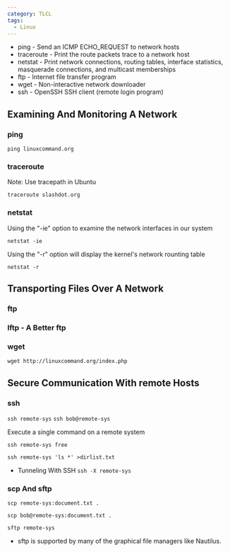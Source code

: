 ```yaml
---
category: TLCL
tags:
  - Linux
---
```


* ping - Send an ICMP ECHO_REQUEST to network hosts
* traceroute - Print the route packets trace to a network host
* netstat - Print network connections, routing tables, interface statistics, masquerade connections, and multicast memberships
* ftp - Internet file transfer program
* wget - Non-interactive network downloader
* ssh - OpenSSH SSH client (remote login program)

## Examining And Monitoring A Network

### ping
`ping linuxcommand.org`

### traceroute
Note: Use tracepath in Ubuntu

`traceroute slashdot.org`

### netstat
Using the "-ie" option to examine the network interfaces in our system

`netstat -ie`

Using the "-r" option will display the kernel's network rounting table

`netstat -r`

## Transporting Files Over A Network

### ftp

### lftp - A Better ftp

### wget
`wget http://linuxcommand.org/index.php`

## Secure Communication With remote Hosts

### ssh

`ssh remote-sys`
`ssh bob@remote-sys`

Execute a single command on a remote system

`ssh remote-sys free`

`ssh remote-sys 'ls *' >dirlist.txt`

* Tunneling With SSH
  `ssh -X remote-sys`

### scp And sftp

`scp remote-sys:document.txt .`

`scp bob@remote-sys:document.txt .`

`sftp remote-sys`

* sftp is supported by many of the graphical file managers like Nautilus.
